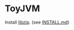 # ToyJVM

Install [libzip](https://github.com/nih-at/libzip). (see [INSTALL.md](https://github.com/nih-at/libzip/blob/master/INSTALL.md))
